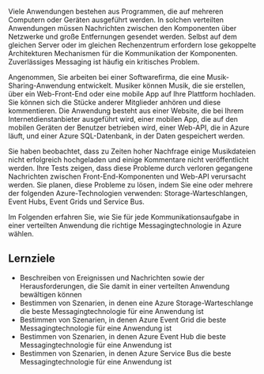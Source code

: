Viele Anwendungen bestehen aus Programmen, die auf mehreren Computern oder Geräten ausgeführt werden. In solchen verteilten Anwendungen müssen Nachrichten zwischen den Komponenten über Netzwerke und große Entfernungen gesendet werden. Selbst auf dem gleichen Server oder im gleichen Rechenzentrum erfordern lose gekoppelte Architekturen Mechanismen für die Kommunikation der Komponenten. Zuverlässiges Messaging ist häufig ein kritisches Problem.

Angenommen, Sie arbeiten bei einer Softwarefirma, die eine Musik-Sharing-Anwendung entwickelt. Musiker können Musik, die sie erstellen, über ein Web-Front-End oder eine mobile App auf Ihre Plattform hochladen. Sie können sich die Stücke anderer Mitglieder anhören und diese kommentieren. Die Anwendung besteht aus einer Website, die bei Ihrem Internetdienstanbieter ausgeführt wird, einer mobilen App, die auf den mobilen Geräten der Benutzer betrieben wird, einer Web-API, die in Azure läuft, und einer Azure SQL-Datenbank, in der Daten gespeichert werden.

Sie haben beobachtet, dass zu Zeiten hoher Nachfrage einige Musikdateien nicht erfolgreich hochgeladen und einige Kommentare nicht veröffentlicht werden. Ihre Tests zeigen, dass diese Probleme durch verloren gegangene Nachrichten zwischen Front-End-Komponenten und Web-API verursacht werden. Sie planen, diese Probleme zu lösen, indem Sie eine oder mehrere der folgenden Azure-Technologien verwenden: Storage-Warteschlangen, Event Hubs, Event Grids und Service Bus.

Im Folgenden erfahren Sie, wie Sie für jede Kommunikationsaufgabe in einer verteilten Anwendung die richtige Messagingtechnologie in Azure wählen.

## <a name="learning-objectives"></a>Lernziele

- Beschreiben von Ereignissen und Nachrichten sowie der Herausforderungen, die Sie damit in einer verteilten Anwendung bewältigen können
- Bestimmen von Szenarien, in denen eine Azure Storage-Warteschlange die beste Messagingtechnologie für eine Anwendung ist
- Bestimmen von Szenarien, in denen Azure Event Grid die beste Messagingtechnologie für eine Anwendung ist
- Bestimmen von Szenarien, in denen Azure Event Hub die beste Messagingtechnologie für eine Anwendung ist
- Bestimmen von Szenarien, in denen Azure Service Bus die beste Messagingtechnologie für eine Anwendung ist
